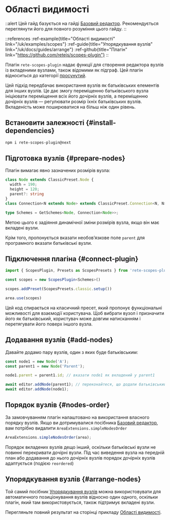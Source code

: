 # Області видимості

::alert
Цей гайд базується на гайді [Базовий редактор](/uk/docs/guides/basic). Рекомендується переглянути його для повного розуміння цього гайду.
::

::references
:ref-example{title="Області видимості" link="/uk/examples/scopes"}
:ref-guide{title="Упорядкування вузлів" link="/uk/docs/guides/arrange"}
:ref-github{title="Плагін" link="https://github.com/retejs/scopes-plugin"}
::

Плагін `rete-scopes-plugin` надає функції для створення редактора вузлів із вкладеними вузлами, також відомими як підграф. Цей плагін відноситься до категорії [просунутий](/uk/docs/licensing).

Цей підхід передбачає використання вузлів як батьківських елементів для інших вузлів. Це дає змогу переміщенню батьківського вузла ініціювати переміщення всіх його дочірніх вузлів, а переміщенню дочірніх вузлів — регулювати розмір їхніх батьківських вузлів. Вкладеність може поширюватися на більш ніж один рівень.

## Встановити залежності {#install-dependencies}

```bash
npm i rete-scopes-plugin@next
```

## Підготовка вузлів {#prepare-nodes}

Плагін вимагає явно зазначених розмірів вузла:

```ts
class Node extends ClassicPreset.Node {
  width = 190;
  height = 120;
  parent?: string
}
class Connection<N extends Node> extends ClassicPreset.Connection<N, N> {}

type Schemes = GetSchemes<Node, Connection<Node>>;
```

Метою цього є задіяння динамічної зміни розмірів вузла, якщо він має вкладені вузли.

Крім того, пропонується вказати необов’язкове поле `parent` для програмного вказати батьківські вузли.

## Підключення плагіна {#connect-plugin}

```ts
import { ScopesPlugin, Presets as ScopesPresets } from 'rete-scopes-plugin'

const scopes = new ScopesPlugin<Schemes>()

scopes.addPreset(ScopesPresets.classic.setup())

area.use(scopes)
```

Цей код спирається на класичний пресет, який пропонує функціональні можливості для взаємодії користувача. Щоб вибрати вузол і призначити його як батьківський, користувач може довгим натисканням і перетягувати його поверх іншого вузла.

## Додавання вузлів {#add-nodes}

Давайте додамо пару вузлів, один з яких буде батьківським:

```ts
const node1 = new Node('A');
const parent1 = new Node('Parent');

node1.parent = parent1.id; // вказати node1 як вкладений у parent1

await editor.addNode(parent1); // переконайтеся, що додали батьківський вузол перед додаванням його дочірнього вузла
await editor.addNode(node1);
```

## Порядок вузлів {#nodes-order}

За замовчуванням плагін налаштовано на використання власного порядку вузлів. Якщо ви дотримувалися посібника [Базовий редактор](/uk/examples/guides/basic), вам потрібно видалити `AreaExtensions.simpleNodesOrder`

```ts
AreaExtensions.simpleNodesOrder(area);
```

Порядок вкладених вузлів дещо інший, оскільки батьківські вузли не повинні перекривати дочірні вузли. Під час виведення вузла на передній план або додавання до нього дочірніх вузлів порядок дочірніх вузлів адаптується (подією `reordered`)

## Упорядкування вузлів {#arrange-nodes}

Той самий посібник [Упорядкування вузлів](/uk/docs/guides/arrange) можна використовувати для автоматичного позиціонування вузлів відносно один одного, оскільки плагін, який там використовується, також підтримує вкладені вузли.

Перегляньте повний результат на сторінці прикладу [Області видимості](/uk/examples/scopes).
